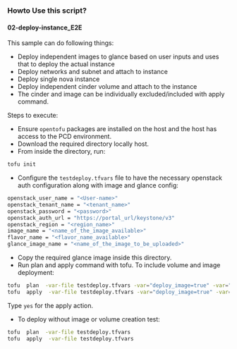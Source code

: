 ### Howto Use this script?

#### 02-deploy-instance_E2E
This sample can do following things:
- Deploy independent images to glance based on user inputs and uses that to deploy the actual instance  
- Deploy networks and subnet and attach to instance
- Deploy single nova instance
- Deploy independent cinder volume and attach to the instance
- The cinder and image can be individually  excluded/included with apply command.

Steps to execute:
- Ensure `opentofu` packages are installed on the host and the host has access to the PCD environment. 
- Download the required directory locally host.
- From inside the directory, run:
```bash
tofu init
```
- Configure the `testdeploy.tfvars` file to have the necessary openstack auth configuration along with image and  glance config:
```bash
openstack_user_name = "<User-name>"
openstack_tenant_name = "<tenant_name>"
openstack_password = "<password>"
openstack_auth_url = "https://portal_url/keystone/v3"
openstack_region = "<region_name>"
image_name = "<name_of_the_image_available>"
flavor_name = "<flavor_name_available>"
glance_image_name = "<name_of_the_image_to_be_uploaded>"

```
- Copy the required glance image inside this directory.
- Run plan and apply command with tofu. To include volume and image deployment:
```bash
tofu  plan  -var-file testdeploy.tfvars -var="deploy_image=true" -var="deploy_volume=true"
tofu  apply  -var-file testdeploy.tfvars -var="deploy_image=true" -var="deploy_volume=true" 
```
Type `yes` for the apply action. 
- To deploy without image or volume creation test:
```bash
tofu  plan  -var-file testdeploy.tfvars 
tofu  apply  -var-file testdeploy.tfvars 
```
